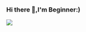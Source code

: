 ### Hi there 👋,I'm Beginner:)

<p>
    <img src="https://github-readme-stats.vercel.app/api/top-langs/?username=Ainx-BOT&layout=compact&height=180" />
</p>
